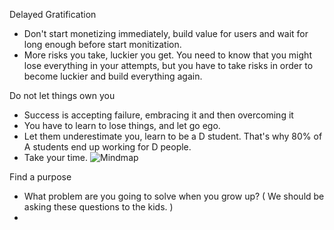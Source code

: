 Delayed Gratification
- Don't start monetizing immediately, build value for users and wait for long enough before start monitization.
- More risks you take, luckier you get. You need to know that you might lose everything in your attempts, but you have to take risks in order to become luckier and build everything again.

Do not let things own you
- Success is accepting failure, embracing it and then overcoming it
- You have to learn to lose things, and let go ego.
- Let them underestimate you, learn to be a D student. That's why 80% of A students end up working for D people.
- Take your time.
![Mindmap](https://github.com/ljyotiman/system-designs/assets/18568990/42eafa07-5c8d-438e-be79-3c631324a7b6)

Find a purpose
- What problem are you going to solve when you grow up? ( We should be asking these questions to the kids. )
- 


